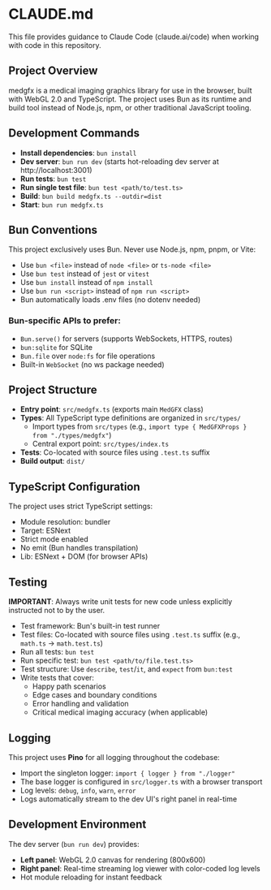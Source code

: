 # CLAUDE.md

This file provides guidance to Claude Code (claude.ai/code) when working with code in this repository.

## Project Overview

medgfx is a medical imaging graphics library for use in the browser, built with WebGL 2.0 and TypeScript. The project uses Bun as its runtime and build tool instead of Node.js, npm, or other traditional JavaScript tooling.

## Development Commands

- **Install dependencies**: `bun install`
- **Dev server**: `bun run dev` (starts hot-reloading dev server at http://localhost:3001)
- **Run tests**: `bun test`
- **Run single test file**: `bun test <path/to/test.ts>`
- **Build**: `bun build medgfx.ts --outdir=dist`
- **Start**: `bun run medgfx.ts`

## Bun Conventions

This project exclusively uses Bun. Never use Node.js, npm, pnpm, or Vite:

- Use `bun <file>` instead of `node <file>` or `ts-node <file>`
- Use `bun test` instead of `jest` or `vitest`
- Use `bun install` instead of `npm install`
- Use `bun run <script>` instead of `npm run <script>`
- Bun automatically loads .env files (no dotenv needed)

### Bun-specific APIs to prefer:
- `Bun.serve()` for servers (supports WebSockets, HTTPS, routes)
- `bun:sqlite` for SQLite
- `Bun.file` over `node:fs` for file operations
- Built-in `WebSocket` (no ws package needed)

## Project Structure

- **Entry point**: `src/medgfx.ts` (exports main `MedGFX` class)
- **Types**: All TypeScript type definitions are organized in `src/types/`
  - Import types from `src/types` (e.g., `import type { MedGFXProps } from "./types/medgfx"`)
  - Central export point: `src/types/index.ts`
- **Tests**: Co-located with source files using `.test.ts` suffix
- **Build output**: `dist/`

## TypeScript Configuration

The project uses strict TypeScript settings:
- Module resolution: bundler
- Target: ESNext
- Strict mode enabled
- No emit (Bun handles transpilation)
- Lib: ESNext + DOM (for browser APIs)

## Testing

**IMPORTANT**: Always write unit tests for new code unless explicitly instructed not to by the user.

- Test framework: Bun's built-in test runner
- Test files: Co-located with source files using `.test.ts` suffix (e.g., `math.ts` → `math.test.ts`)
- Run all tests: `bun test`
- Run specific test: `bun test <path/to/file.test.ts>`
- Test structure: Use `describe`, `test`/`it`, and `expect` from `bun:test`
- Write tests that cover:
  - Happy path scenarios
  - Edge cases and boundary conditions
  - Error handling and validation
  - Critical medical imaging accuracy (when applicable)

## Logging

This project uses **Pino** for all logging throughout the codebase:

- Import the singleton logger: `import { logger } from "./logger"`
- The base logger is configured in `src/logger.ts` with a browser transport
- Log levels: `debug`, `info`, `warn`, `error`
- Logs automatically stream to the dev UI's right panel in real-time

## Development Environment

The dev server (`bun run dev`) provides:
- **Left panel**: WebGL 2.0 canvas for rendering (800x600)
- **Right panel**: Real-time streaming log viewer with color-coded log levels
- Hot module reloading for instant feedback

